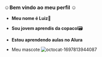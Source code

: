 ### ☺️Bem vindo ao meu perfil ☺️

 - **Meu nome é Luiz**🤌 
 - **Sou jovem aprendis da copacol**🗃
 - **Estou aprendendo aulas no Alura**

 - Meu mascote ![octocat-1697813944087](https://github.com/Luizfelipewurlitzer/Luizfelipewurlitzer/assets/148561261/d32494cd-c238-4bdc-a25a-0190df5655de)
